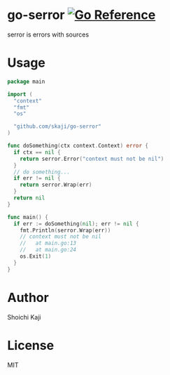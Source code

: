 # go-serror [![Go Reference](https://pkg.go.dev/badge/github.com/skaji/go-serror.svg)](https://pkg.go.dev/github.com/skaji/go-serror)

serror is errors with sources

# Usage

```go
package main

import (
  "context"
  "fmt"
  "os"

  "github.com/skaji/go-serror"
)

func doSomething(ctx context.Context) error {
  if ctx == nil {
    return serror.Error("context must not be nil")
  }
  // do something...
  if err != nil {
    return serror.Wrap(err)
  }
  return nil
}

func main() {
  if err := doSomething(nil); err != nil {
    fmt.Println(serror.Wrap(err))
    // context must not be nil
    //   at main.go:13
    //   at main.go:24
    os.Exit(1)
  }
}
```

# Author

Shoichi Kaji

# License

MIT
